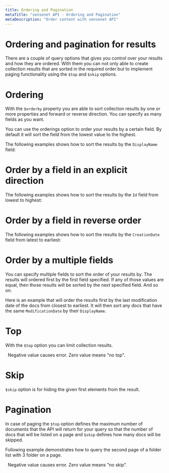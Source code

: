 ```yaml
---
title: Ordering and Pagination
metaTitle: "sensenet API - Ordering and Pagination"
metaDescription: "Order content with sensenet API"
---
```


# Ordering and pagination for results

There are a couple of query options that gives you control over your results and how they are ordered. With them you can not only able to create collection results that are sorted in the required order but to implement paging functionality using the `$top` and `$skip` options.

# Ordering

With the `$orderby` property you are able to sort collection results by one or more properties and forward or reverse direction. You can specify as many fields as you want.

You can use the orderings option to order your results by a certain field. By default it will sort the field from the lowest value to the highest.

The following examples shows how to sort the results by the `DisplayName` field:

<tab category="basic-concepts" article="ordering-paging" example="orderByOneProperty" />

# Order by a field in an explicit direction

The following examples shows how to sort the results by the `Id` field from lowest to highest:

<tab category="basic-concepts" article="ordering-paging" example="orderExplicitDirection" />

# Order by a field in reverse order

The following examples shows how to sort the results by the `CreationDate` field from latest to earliest:

<tab category="basic-concepts" article="ordering-paging" example="reverseOrder" />

# Order by a multiple fields

You can specify multiple fields to sort the order of your results by. The results will ordered first by the first field specified. If any of those values are equal, then those results will be sorted by the next specified field. And so on.

Here is an example that will order the results first by the last modification date of the docs from closest to earliest. It will then sort any docs that have the same `ModificationDate` by their `DisplayName`.

<tab category="basic-concepts" article="ordering-paging" example="orderByMultipleFields" />

# Top

With the `$top` option you can limit collection results.

<tab category="basic-concepts" article="ordering-paging" example="top" />
&nbsp;
<note>Negative value causes error. Zero value means "no top".</note>

# Skip

`$skip` option is for hiding the given first elements from the result.

<tab category="basic-concepts" article="ordering-paging" example="skip" />

# Pagination

In case of paging the `$top` option defines the maximum number of documents that the API will return for your query so that the number of docs that will be listed on a page and `$skip` defines how many docs will be skipped.

Following example demonstrates how to query the second page of a folder list with 3 folder on a page.

<tab category="basic-concepts" article="ordering-paging" example="paging" />
&nbsp;
<note>Negative value causes error. Zero value means "no skip".</note>
